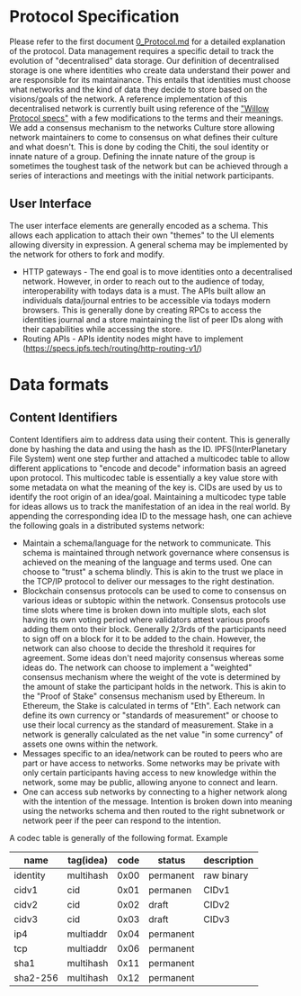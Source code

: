 # Protocol Specification
Please refer to the first document [0_Protocol.md](./0_Protocol.md) for a detailed explanation of the protocol. Data management requires a specific detail to track the evolution of "decentralised" data storage. Our definition of decentralised storage is one where identities who create data understand their power and are responsible for its maintainance. This entails that identities must choose what networks and the kind of data they decide to store based on the visions/goals of the network. A reference implementation of this decentralised network is currently built using reference of the ["Willow Protocol specs"](https://willowprotocol.org/specs/index.html#specifications) with a few modifications to the terms and their meanings. We add a consensus mechanism to the networks Culture store allowing network maintainers to come to consensus on what defines their culture and what doesn't. This is done by coding the Chiti, the soul identity or innate nature of a group. Defining the innate nature of the group is sometimes the toughest task of the network but can be achieved through a series of interactions and meetings with the initial network participants.

## User Interface
The user interface elements are generally encoded as a schema. This allows each application to attach their own "themes" to the UI elements allowing diversity in expression. A general schema may be implemented by the network for others to fork and modify.
* HTTP gateways - The end goal is to move identities onto a decentralised network. However, in order to reach out to the audience of today, interoperability with todays data is a must. The APIs built allow an individuals data/journal entries to be accessible via todays modern browsers. This is generally done by creating RPCs to access the identities journal and a store maintaining the list of peer IDs along with their capabilities while accessing the store.
* Routing APIs - APIs identity nodes might have to implement (https://specs.ipfs.tech/routing/http-routing-v1/)

# Data formats

## Content Identifiers

Content Identifiers aim to address data using their content. This is generally done by hashing the data and using the hash as the ID. IPFS(InterPlanetary File System) went one step further and attached a multicodec table to allow different applications to "encode and decode" information basis an agreed upon protocol. This multicodec table is essentially a key value store with some metadata on what the meaning of the key is. CIDs are used by us to identify the root origin of an idea/goal. Maintaining a multicodec type table for ideas allows us to track the manifestation of an idea in the real world. By appending the corresponding idea ID to the message hash, one can achieve the following goals in a distributed systems network:
* Maintain a schema/language for the network to communicate. This schema is maintained through network governance where consensus is achieved on the meaning of the language and terms used. One can choose to "trust" a schema blindly. This is akin to the trust we place in the TCP/IP protocol to deliver our messages to the right destination.
* Blockchain consensus protocols can be used to come to consensus on various ideas or subtopic within the network. Consensus protocols use time slots where time is broken down into multiple slots, each slot having its own voting period where validators attest various proofs adding them onto their block. Generally 2/3rds of the participants need to sign off on a block for it to be added to the chain. However, the network can also choose to decide the threshold it requires for agreement. Some ideas don't need majority consensus whereas some ideas do. The network can choose to implement a "weighted" consensus mechanism where the weight of the vote is determined by the amount of stake the participant holds in the network. This is akin to the "Proof of Stake" consensus mechanism used by Ethereum. In Ethereum, the Stake is calculated in terms of "Eth". Each network can define its own currency or "standards of measurement" or choose to use their local currency as the standard of measurement. Stake in a network is generally calculated as the net value "in some currency" of assets one owns within the network.
* Messages specific to an idea/network can be routed to peers who are part or have access to networks. Some networks may be private with only certain participants having access to new knowledge within the network, some may be public, allowing anyone to connect and learn.
* One can access sub networks by connecting to a higher network along with the intention of the message. Intention is broken down into meaning using the networks schema and then routed to the right subnetwork or network peer if the peer can respond to the intention.

A codec table is generally of the following format.
Example

| name |                           tag(idea) |            code |           status |     description |
| --- | --- | --- | --- | --- |
identity|                       multihash|      0x00|           permanent|  raw binary
cidv1|                          cid|            0x01|           permanen|  CIDv1
cidv2|                          cid|            0x02|           draft|   CIDv2
cidv3|                          cid|            0x03|           draft|      CIDv3
ip4|                          multiaddr|      0x04|           permanent |
tcp|                            multiaddr|      0x06|           permanent|
sha1|                           multihash|      0x11|           permanent
sha2-256|                       multihash|      0x12|           permanent
